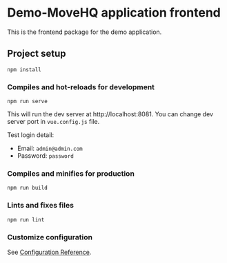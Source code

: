 # Demo-MoveHQ application frontend
This is the frontend package for the demo application.

## Project setup
```
npm install
```

### Compiles and hot-reloads for development
```
npm run serve
```
This will run the dev server at http://localhost:8081. You can change dev server port in `vue.config.js` file.

Test login detail:
- Email: `admin@admin.com`
- Password: `password`

### Compiles and minifies for production
```
npm run build
```

### Lints and fixes files
```
npm run lint
```

### Customize configuration
See [Configuration Reference](https://cli.vuejs.org/config/).
